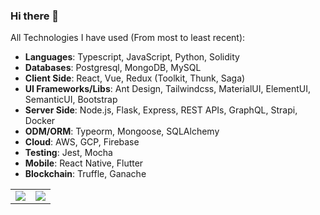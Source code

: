 ### Hi there 👋

All Technologies I have used (From most to least recent):

- **Languages**: Typescript, JavaScript, Python, Solidity
- **Databases**: Postgresql, MongoDB, MySQL
- **Client Side**: React, Vue, Redux (Toolkit, Thunk, Saga)
- **UI Frameworks/Libs**: Ant Design, Tailwindcss, MaterialUI, ElementUI, SemanticUI, Bootstrap
- **Server Side**: Node.js, Flask, Express, REST APIs, GraphQL, Strapi, Docker
- **ODM/ORM**: Typeorm, Mongoose, SQLAlchemy
- **Cloud**: AWS, GCP, Firebase
- **Testing**: Jest, Mocha
- **Mobile**: React Native, Flutter
- **Blockchain**: Truffle, Ganache

<table>
  <tr>
    <td>
      <img src="https://github-readme-stats.vercel.app/api?username=marktanrj&count_private=true&show_icons=true&theme=tokyonight"/>
    </td>
    <td>
      <img src="https://github-readme-stats.vercel.app/api/top-langs/?username=marktanrj&layout=compact&langs_count=6&theme=tokyonight&count_private=true" />
    </td>
  </tr>
</table>

<!--
- AWS: EC2, S3, DynamoDB, Lambda
- GCP: Cloud Functions, Cloud Run, App Engine, AI Platform
- Firebase: Authentication, Firestore, Storage, Functions

**marktanrj/marktanrj** is a ✨ _special_ ✨ repository because its `README.md` (this file) appears on your GitHub profile.

Here are some ideas to get you started:

- 🔭 I’m currently working on ...
- 🌱 I’m currently learning ...
- 👯 I’m looking to collaborate on ...
- 🤔 I’m looking for help with ...
- 💬 Ask me about ...
- 📫 How to reach me: ...
- 😄 Pronouns: ...
- ⚡ Fun fact: ...
-->
